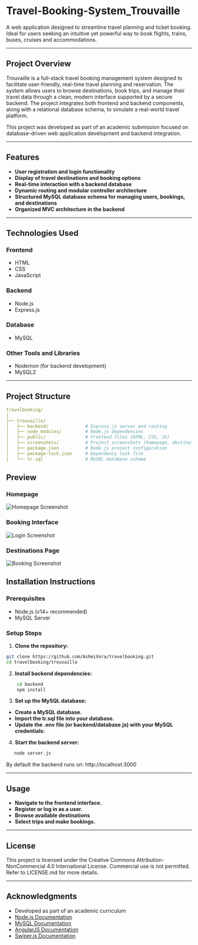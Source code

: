 # Travel-Booking-System_Trouvaille
A  web application designed to streamline travel planning and ticket booking. Ideal for users seeking an intuitive yet powerful way to book flights, trains, buses, cruises and accommodations.

---

## Project Overview
Trouvaille is a full-stack travel booking management system designed to facilitate user-friendly, real-time travel planning and reservation. The system allows users to browse destinations, book trips, and manage their travel data through a clean, modern interface supported by a secure backend. The project integrates both frontend and backend components, along with a relational database schema, to simulate a real-world travel platform.

This project was developed as part of an academic submission focused on database-driven web application development and backend integration.

---

## Features
- **User registration and login functionality**
- **Display of travel destinations and booking options**
- **Real-time interaction with a backend database**
- **Dynamic routing and modular controller architecture**
- **Structured MySQL database schema for managing users, bookings, and destinations**
- **Organized MVC architecture in the backend**

---

## Technologies Used

### Frontend
- HTML  
- CSS  
- JavaScript  

### Backend
- Node.js  
- Express.js  

### Database
- MySQL  

### Other Tools and Libraries
- Nodemon (for backend development)    
- MySQL2  

---

##  Project Structure

```yaml
travelbooking/
│
├── trouvaille/
│   ├── backend/              # Express.js server and routing
│   ├── node_modules/         # Node.js dependencies
│   ├── public/               # Frontend files (HTML, CSS, JS)
│   ├── screenshots/          # Project screenshots (homepage, destinations, bookings)
│   ├── package.json          # Node.js project configuration
│   ├── package-lock.json     # Dependency lock file
│   └── tr.sql                # MySQL database schema

```
## Preview

### Homepage
![Homepage Screenshot](https://github.com/user-attachments/assets/6463d668-fe2c-4670-9074-8bfb12fe984f)

### Booking Interface
![Login Screenshot](https://github.com/user-attachments/assets/04a0313c-c1a8-4353-bb16-d3e7d6f1231a)

### Destinations Page
![Booking Screenshot](https://github.com/user-attachments/assets/fa2121eb-aef8-4eab-8fa7-805c39c64c23)

##  Installation Instructions
### Prerequisites
- Node.js (v14+ recommended)
- MySQL Server

### Setup Steps

1. **Clone the repository:**

```bash
git clone https://github.com/AshmiVora/travelbooking.git
cd travelbooking/trouvaille
```

2. **Install backend dependencies:**
``` bash
    cd backend
    npm install
```

3. **Set up the MySQL database:**
- **Create a MySQL database.**
- **Import the tr.sql file into your database.**
- **Update the .env file (or backend/database.js) with your MySQL credentials:**

4. **Start the backend server:**
``` bash
   node server.js
```
By default the backend runs on: http://localhost:3000


---

## Usage
- **Navigate to the frontend interface.**
- **Register or log in as a user.**
- **Browse available destinations**
- **Select trips and make bookings.**

---

## License
This project is licensed under the Creative Commons Attribution-NonCommercial 4.0 International License.
Commercial use is not permitted.
Refer to LICENSE.md for more details.

---
## Acknowledgments
- Developed as part of an academic curriculum  
- [Node.js Documentation](https://nodejs.org/en/docs)  
- [MySQL Documentation](https://dev.mysql.com/doc/)
- [AngularJS Documentation](https://docs.angularjs.org/)  
- [Swiper.js Documentation](https://swiperjs.com/) 
 

